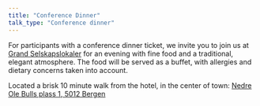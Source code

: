 ```yaml
---
title: "Conference Dinner"
talk_type: "Conference dinner"
---
```

For participants with a conference dinner ticket, we invite you to join us at [Grand Selskapslokaler](https://www.grandbergen.no/selskap/festlokaler/) for an evening with fine food and a traditional, elegant atmosphere.
The food will be served as a buffet, with allergies and dietary concerns taken into account.

Located a brisk 10 minute walk from the hotel, in the center of town:
[Nedre Ole Bulls plass 1, 5012 Bergen](https://www.google.com/maps/place/Grand+Bergen/@60.391808,5.3219783,17z/data=!3m1!4b1!4m5!3m4!1s0x463cfea849de1731:0xc5063fbc50aebe45!8m2!3d60.391808!4d5.324167)